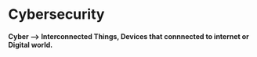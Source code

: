 # Cybersecurity

#### Cyber --> Interconnected Things, Devices that connnected to internet or Digital world.
